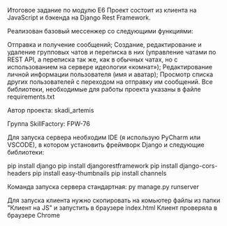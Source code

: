 Итоговое задание по модулю Е6
Проект состоит из клиента на JavaScript и бэкенда на Django Rest Framework.

Реализован базовый мессенжер со следующими функциями:

Отправка и получение сообщений;
Создание, редактирование и удаление групповых чатов и переписка в них (управление чатами по REST API,
а переписка так же, как в обычных чатах, но с использованием на сервере идеологии «комнат»);
Редактирование личной информации пользователя (имя и аватар);
Просмотр списка других пользователей с переходом на отправку им сообщений.
Все библиотеки, необходимые для работы проекта указаны в файле requirements.txt

Автор проекта: skadi_artemis

Группа SkillFactory: FPW-76

Для запуска сервера необходим IDE (я использую PyCharm или VSCODE), в котором установить фреймворк Django
и следующие библиотеки:

pip install django
pip install djangorestframework
pip install django-cors-headers
pip install easy-thumbnails pip install channels

Команда запуска сервера стандартная: py manage.py runserver

Для запуска клиента нужно скопировать на комьютер файлы из папки "Клиент на JS"
и запустить в браузере index.html
Клиент проверяла в браузере Chrome 
